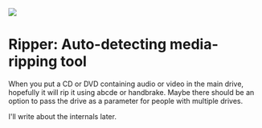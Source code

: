 ![](https://build.aetheria.co.uk/buildStatus/icon?job=node-jrc)

Ripper: Auto-detecting media-ripping tool
=========================================

When you put a CD or DVD containing audio or video in the main drive, hopefully it will rip it using abcde or handbrake.
Maybe there should be an option to pass the drive as a parameter for people with multiple drives.

I'll write about the internals later.

